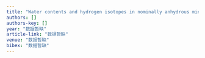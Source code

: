 ```yaml
---
title: "Water contents and hydrogen isotopes in nominally anhydrous minerals from UHP metamorphic rocks in the Dabie-Sulu orogenic belt"
authors: []
authors-key: []
year: "数据暂缺"
article-link: "数据暂缺"
venue: "数据暂缺"
bibex: "数据暂缺"
---
```

